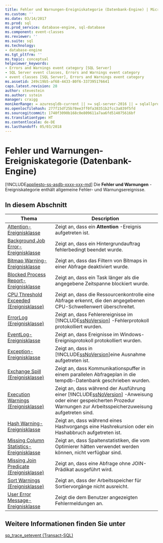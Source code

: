 ```yaml
---
title: Fehler und Warnungen-Ereigniskategorie (Datenbank-Engine) | Microsoft-Dokumentation
ms.custom: ''
ms.date: 03/14/2017
ms.prod: sql
ms.prod_service: database-engine, sql-database
ms.component: event-classes
ms.reviewer: ''
ms.suite: sql
ms.technology:
- database-engine
ms.tgt_pltfrm: ''
ms.topic: conceptual
helpviewer_keywords:
- Errors and Warnings event category [SQL Server]
- SQL Server event classes, Errors and Warnings event category
- event classes [SQL Server], Errors and Warnings event category
ms.assetid: 249c19b5-af68-4433-80f6-337395176641
caps.latest.revision: 28
author: stevestein
ms.author: sstein
manager: craigg
monikerRange: = azuresqldb-current || >= sql-server-2016 || = sqlallproducts-allversions
ms.openlocfilehash: 277f15df25b78ee3ff0fa38351b2fcc3a839f5fd
ms.sourcegitcommit: 1740f3090b168c0e809611a7aa6fd514075616bf
ms.translationtype: HT
ms.contentlocale: de-DE
ms.lasthandoff: 05/03/2018
---
```

# <a name="errors-and-warnings-event-category-database-engine"></a>Fehler und Warnungen-Ereigniskategorie (Datenbank-Engine)
[!INCLUDE[appliesto-ss-asdb-xxxx-xxx-md](../../includes/appliesto-ss-asdb-xxxx-xxx-md.md)]
  Die **Fehler und Warnungen** -Ereigniskategorie enthält allgemeine Fehler- und Warnungsereignisse.  
  
## <a name="in-this-section"></a>In diesem Abschnitt  
  
|Thema|Description|  
|-----------|-----------------|  
|[Attention-Ereignisklasse](../../relational-databases/event-classes/attention-event-class.md)|Zeigt an, dass ein **Attention** -Ereignis aufgetreten ist.|  
|[Background Job Error-Ereignisklasse](../../relational-databases/event-classes/background-job-error-event-class.md)|Zeigt an, dass ein Hintergrundauftrag fehlerbedingt beendet wurde.|  
|[Bitmap Warning-Ereignisklasse](../../relational-databases/event-classes/bitmap-warning-event-class.md)|Zeigt an, dass das Filtern von Bitmaps in einer Abfrage deaktiviert wurde.|  
|[Blocked Process Report-Ereignisklasse](../../relational-databases/event-classes/blocked-process-report-event-class.md)|Zeigt an, dass ein Task länger als die angegebene Zeitspanne blockiert wurde.|  
|[CPU Threshold Exceeded (Ereignisklasse)](../../relational-databases/event-classes/cpu-threshold-exceeded-event-class.md)|Zeigt an, dass die Ressourcenkontrolle eine Abfrage erkennt, die den angegebenen CPU-Schwellenwert überschreitet.|  
|[ErrorLog (Ereignisklasse)](../../relational-databases/event-classes/errorlog-event-class.md)|Zeigt an, dass Fehlerereignisse im [!INCLUDE[ssNoVersion](../../includes/ssnoversion-md.md)] -Fehlerprotokoll protokolliert wurden.|  
|[EventLog-Ereignisklasse](../../relational-databases/event-classes/eventlog-event-class.md)|Zeigt an, dass Ereignisse im Windows-Ereignisprotokoll protokolliert wurden.|  
|[Exception-Ereignisklasse](../../relational-databases/event-classes/exception-event-class.md)|Zeigt an, dass in [!INCLUDE[ssNoVersion](../../includes/ssnoversion-md.md)]eine Ausnahme aufgetreten ist.|  
|[Exchange Spill (Ereignisklasse)](../../relational-databases/event-classes/exchange-spill-event-class.md)|Zeigt an, dass Kommunikationspuffer in einem parallelen Abfrageplan in die tempdb-Datenbank geschrieben wurden.|  
|[Execution Warnings (Ereignisklasse)](../../relational-databases/event-classes/execution-warnings-event-class.md)|Zeigt an, dass während der Ausführung einer [!INCLUDE[ssNoVersion](../../includes/ssnoversion-md.md)] -Anweisung oder einer gespeicherten Prozedur Warnungen zur Arbeitsspeicherzuweisung aufgetreten sind.|  
|[Hash Warning-Ereignisklasse](../../relational-databases/event-classes/hash-warning-event-class.md)|Zeigt an, dass während eines Hashvorgangs eine Hashrekursion oder ein Hashabbruch aufgetreten ist.|  
|[Missing Column Statistics-Ereignisklasse](../../relational-databases/event-classes/missing-column-statistics-event-class.md)|Zeigt an, dass Spaltenstatistiken, die vom Optimierer hätten verwendet werden können, nicht verfügbar sind.|  
|[Missing Join Predicate (Ereignisklasse)](../../relational-databases/event-classes/missing-join-predicate-event-class.md)|Zeigt an, dass eine Abfrage ohne JOIN-Prädikat ausgeführt wird.|  
|[Sort Warnings (Ereignisklasse)](../../relational-databases/event-classes/sort-warnings-event-class.md)|Zeigt an, dass der Arbeitsspeicher für Sortiervorgänge nicht ausreicht.|  
|[User Error Message-Ereignisklasse](../../relational-databases/event-classes/user-error-message-event-class.md)|Zeigt die dem Benutzer angezeigten Fehlermeldungen an.|  
  
## <a name="see-also"></a>Weitere Informationen finden Sie unter  
 [sp_trace_setevent &#40;Transact-SQL&#41;](../../relational-databases/system-stored-procedures/sp-trace-setevent-transact-sql.md)  
  
  
